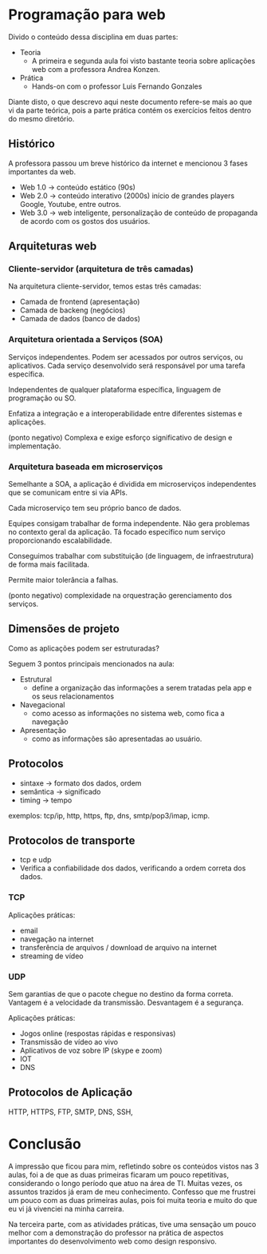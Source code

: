 # Programação para web

Divido o conteúdo dessa disciplina em duas partes:

* Teoria
  - A primeira e segunda aula foi visto bastante teoria sobre aplicações web com a professora Andrea Konzen.
* Prática
  - Hands-on com o professor Luis Fernando Gonzales

Diante disto, o que descrevo aqui neste documento refere-se mais ao que vi da parte teórica, pois a parte prática contém os exercícios feitos dentro do mesmo diretório.

## Histórico
A professora passou um breve histórico da internet e mencionou 3 fases importantes da web.

- Web 1.0 -> conteúdo estático (90s)
- Web 2.0 -> conteúdo interativo (2000s) início de grandes players Google, Youtube, entre outros.
- Web 3.0 -> web inteligente, personalização de conteúdo de propaganda de acordo com os gostos dos usuários.

## Arquiteturas web
### Cliente-servidor (arquitetura de três camadas)

Na arquitetura cliente-servidor, temos estas três camadas:

- Camada de frontend (apresentação)
- Camada de backeng (negócios)
- Camada de dados (banco de dados)

### Arquitetura orientada a Serviços (SOA)
Serviços independentes. Podem ser acessados por outros serviços, ou aplicativos. Cada serviço desenvolvido será responsável por uma tarefa específica.

Independentes de qualquer plataforma específica, linguagem de programação ou SO.

Enfatiza a integração e a interoperabilidade entre diferentes sistemas e aplicações.

(ponto negativo) Complexa e exige esforço significativo de design e implementação.

### Arquitetura baseada em microserviços
Semelhante a SOA, a aplicação é dividida em microserviços independentes que se comunicam entre si via APIs.

Cada microserviço tem seu próprio banco de dados.

Equipes consigam trabalhar de forma independente. Não gera problemas no contexto geral da aplicação. Tá focado específico num serviço proporcionando escalabilidade.

Conseguimos trabalhar com substituição (de linguagem, de infraestrutura) de forma mais facilitada.

Permite maior tolerância a falhas.

(ponto negativo) complexidade na orquestração gerenciamento dos serviços.

## Dimensões de projeto
Como as aplicações podem ser estruturadas?

Seguem 3 pontos principais mencionados na aula:

- Estrutural
  - define a organização das informações a serem tratadas pela app e os seus relacionamentos
- Navegacional
  - como acesso as informações no sistema web, como fica a navegação
- Apresentação
  - como as informações são apresentadas ao usuário.

## Protocolos
- sintaxe -> formato dos dados, ordem
- semântica -> significado
- timing -> tempo

exemplos:
tcp/ip, http, https, ftp, dns, smtp/pop3/imap, icmp.

## Protocolos de transporte
- tcp e udp
- Verifica a confiabilidade dos dados, verificando a ordem correta dos dados.

### TCP
Aplicações práticas:
- email
- navegação na internet
- transferência de arquivos / download de arquivo na internet
- streaming de vídeo

### UDP
Sem garantias de que o pacote chegue no destino da forma correta.
Vantagem é a velocidade da transmissão. Desvantagem é a segurança.

Aplicações práticas:
- Jogos online (respostas rápidas e responsivas)
- Transmissão de vídeo ao vivo
- Aplicativos de voz sobre IP (skype e zoom)
- IOT
- DNS

## Protocolos de Aplicação
HTTP, HTTPS, FTP, SMTP, DNS, SSH, 

# Conclusão

A impressão que ficou para mim, refletindo sobre os conteúdos vistos nas 3 aulas, foi a de que as duas primeiras ficaram um pouco repetitivas, considerando o longo período que atuo na área de TI. Muitas vezes, os assuntos trazidos já eram de meu conhecimento. Confesso que me frustrei um pouco com as duas primeiras aulas, pois foi muita teoria e muito do que eu vi já vivenciei na minha carreira. 

Na terceira parte, com as atividades práticas, tive uma sensação um pouco melhor com a demonstração do professor na prática de aspectos importantes do desenvolvimento web como design responsivo.